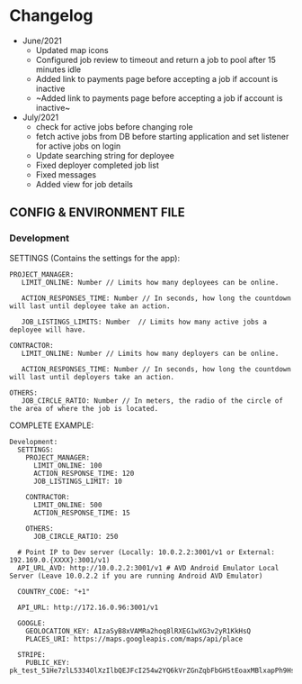 # Changelog

- June/2021
  - Updated map icons
  - Configured job review to timeout and return a job to pool after 15 minutes idle
  - Added link to payments page before accepting a job if account is inactive
  - ~Added link to payments page before accepting a job if account is inactive~
- July/2021
  -  check for active jobs before changing role
  - fetch active jobs from DB before starting application and set listener for active jobs on login
  - Update searching string for deployee
  - Fixed deployer completed job list
  - Fixed messages
  - Added view for job details


## CONFIG & ENVIRONMENT FILE

### Development

SETTINGS (Contains the settings for the app):

```
PROJECT_MANAGER:
   LIMIT_ONLINE: Number // Limits how many deployees can be online.

   ACTION_RESPONSES_TIME: Number // In seconds, how long the countdown will last until deployee take an action.

   JOB_LISTINGS_LIMITS: Number  // Limits how many active jobs a deployee will have.

CONTRACTOR:
   LIMIT_ONLINE: Number // Limits how many deployers can be online.

   ACTION_RESPONSES_TIME: Number // In seconds, how long the countdown will last until deployers take an action.

OTHERS:
   JOB_CIRCLE_RATIO: Number // In meters, the radio of the circle of the area of where the job is located.
```

COMPLETE EXAMPLE:

```
Development:
  SETTINGS:
    PROJECT_MANAGER:
      LIMIT_ONLINE: 100
      ACTION_RESPONSE_TIME: 120
      JOB_LISTINGS_LIMIT: 10

    CONTRACTOR:
      LIMIT_ONLINE: 500
      ACTION_RESPONSE_TIME: 15

    OTHERS:
      JOB_CIRCLE_RATIO: 250

  # Point IP to Dev server (Locally: 10.0.2.2:3001/v1 or External: 192.169.0.{XXXX}:3001/v1)
  API_URL_AVD: http://10.0.2.2:3001/v1 # AVD Android Emulator Local Server (Leave 10.0.2.2 if you are running Android AVD Emulator)

  COUNTRY_CODE: "+1"

  API_URL: http://172.16.0.96:3001/v1

  GOOGLE:
    GEOLOCATION_KEY: AIzaSyB8xVAMRa2hoq8lRXEG1wXG3v2yR1KkHsQ
    PLACES_URI: https://maps.googleapis.com/maps/api/place

  STRIPE:
    PUBLIC_KEY: pk_test_51He7zlL5334OlXzIlbQEJFcI254w2YQ6kVrZGnZqbFbGHStEoaxMBlxapPh9HsUfYDrgfO7jyukT3kzJC9Wt0SA800k3BQXTmj
```
